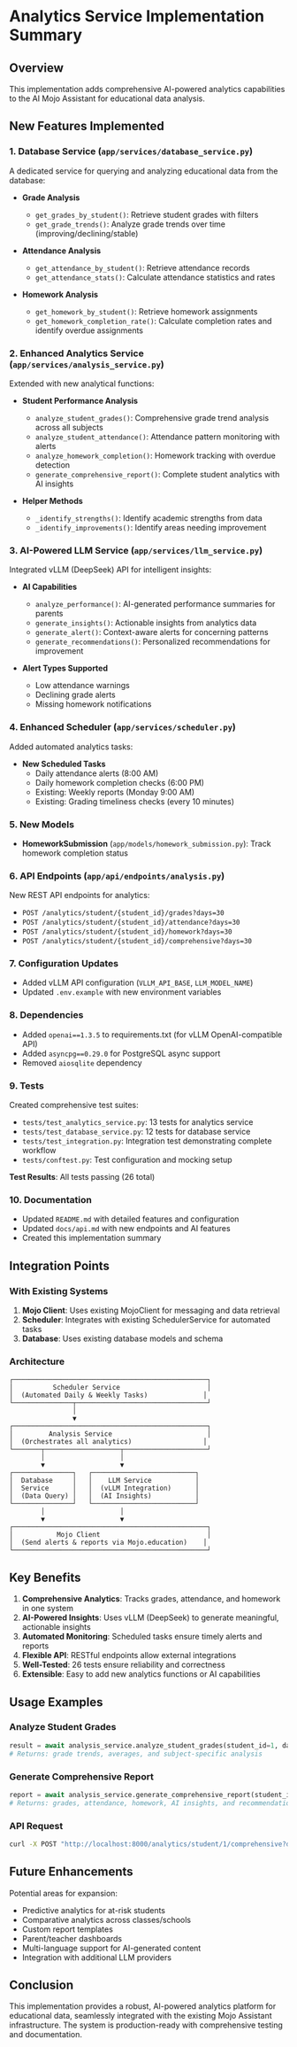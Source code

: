 # Analytics Service Implementation Summary

## Overview
This implementation adds comprehensive AI-powered analytics capabilities to the AI Mojo Assistant for educational data analysis.

## New Features Implemented

### 1. Database Service (`app/services/database_service.py`)
A dedicated service for querying and analyzing educational data from the database:

- **Grade Analysis**
  - `get_grades_by_student()`: Retrieve student grades with filters
  - `get_grade_trends()`: Analyze grade trends over time (improving/declining/stable)
  
- **Attendance Analysis**
  - `get_attendance_by_student()`: Retrieve attendance records
  - `get_attendance_stats()`: Calculate attendance statistics and rates
  
- **Homework Analysis**
  - `get_homework_by_student()`: Retrieve homework assignments
  - `get_homework_completion_rate()`: Calculate completion rates and identify overdue assignments

### 2. Enhanced Analytics Service (`app/services/analysis_service.py`)
Extended with new analytical functions:

- **Student Performance Analysis**
  - `analyze_student_grades()`: Comprehensive grade trend analysis across all subjects
  - `analyze_student_attendance()`: Attendance pattern monitoring with alerts
  - `analyze_homework_completion()`: Homework tracking with overdue detection
  - `generate_comprehensive_report()`: Complete student analytics with AI insights

- **Helper Methods**
  - `_identify_strengths()`: Identify academic strengths from data
  - `_identify_improvements()`: Identify areas needing improvement

### 3. AI-Powered LLM Service (`app/services/llm_service.py`)
Integrated vLLM (DeepSeek) API for intelligent insights:

- **AI Capabilities**
  - `analyze_performance()`: AI-generated performance summaries for parents
  - `generate_insights()`: Actionable insights from analytics data
  - `generate_alert()`: Context-aware alerts for concerning patterns
  - `generate_recommendations()`: Personalized recommendations for improvement
  
- **Alert Types Supported**
  - Low attendance warnings
  - Declining grade alerts
  - Missing homework notifications

### 4. Enhanced Scheduler (`app/services/scheduler.py`)
Added automated analytics tasks:

- **New Scheduled Tasks**
  - Daily attendance alerts (8:00 AM)
  - Daily homework completion checks (6:00 PM)
  - Existing: Weekly reports (Monday 9:00 AM)
  - Existing: Grading timeliness checks (every 10 minutes)

### 5. New Models
- **HomeworkSubmission** (`app/models/homework_submission.py`): Track homework completion status

### 6. API Endpoints (`app/api/endpoints/analysis.py`)
New REST API endpoints for analytics:

- `POST /analytics/student/{student_id}/grades?days=30`
- `POST /analytics/student/{student_id}/attendance?days=30`
- `POST /analytics/student/{student_id}/homework?days=30`
- `POST /analytics/student/{student_id}/comprehensive?days=30`

### 7. Configuration Updates
- Added vLLM API configuration (`VLLM_API_BASE`, `LLM_MODEL_NAME`)
- Updated `.env.example` with new environment variables

### 8. Dependencies
- Added `openai==1.3.5` to requirements.txt (for vLLM OpenAI-compatible API)
- Added `asyncpg==0.29.0` for PostgreSQL async support
- Removed `aiosqlite` dependency

### 9. Tests
Created comprehensive test suites:

- `tests/test_analytics_service.py`: 13 tests for analytics service
- `tests/test_database_service.py`: 12 tests for database service
- `tests/test_integration.py`: Integration test demonstrating complete workflow
- `tests/conftest.py`: Test configuration and mocking setup

**Test Results**: All tests passing (26 total)

### 10. Documentation
- Updated `README.md` with detailed features and configuration
- Updated `docs/api.md` with new endpoints and AI features
- Created this implementation summary

## Integration Points

### With Existing Systems
1. **Mojo Client**: Uses existing MojoClient for messaging and data retrieval
2. **Scheduler**: Integrates with existing SchedulerService for automated tasks
3. **Database**: Uses existing database models and schema

### Architecture
```
┌─────────────────────────────────────────────────┐
│          Scheduler Service                      │
│  (Automated Daily & Weekly Tasks)              │
└───────────────┬─────────────────────────────────┘
                │
                ▼
┌─────────────────────────────────────────────────┐
│         Analysis Service                        │
│  (Orchestrates all analytics)                  │
└───────┬───────────────────┬─────────────────────┘
        │                   │
        ▼                   ▼
┌───────────────┐   ┌──────────────────────────┐
│  Database     │   │    LLM Service           │
│  Service      │   │  (vLLM Integration)      │
│  (Data Query) │   │  (AI Insights)           │
└───────────────┘   └──────────────────────────┘
        │                   │
        ▼                   ▼
┌─────────────────────────────────────────────────┐
│           Mojo Client                           │
│  (Send alerts & reports via Mojo.education)    │
└─────────────────────────────────────────────────┘
```

## Key Benefits

1. **Comprehensive Analytics**: Tracks grades, attendance, and homework in one system
2. **AI-Powered Insights**: Uses vLLM (DeepSeek) to generate meaningful, actionable insights
3. **Automated Monitoring**: Scheduled tasks ensure timely alerts and reports
4. **Flexible API**: RESTful endpoints allow external integrations
5. **Well-Tested**: 26 tests ensure reliability and correctness
6. **Extensible**: Easy to add new analytics functions or AI capabilities

## Usage Examples

### Analyze Student Grades
```python
result = await analysis_service.analyze_student_grades(student_id=1, days=30)
# Returns: grade trends, averages, and subject-specific analysis
```

### Generate Comprehensive Report
```python
report = await analysis_service.generate_comprehensive_report(student_id=1, days=30)
# Returns: grades, attendance, homework, AI insights, and recommendations
```

### API Request
```bash
curl -X POST "http://localhost:8000/analytics/student/1/comprehensive?days=30"
```

## Future Enhancements

Potential areas for expansion:
- Predictive analytics for at-risk students
- Comparative analytics across classes/schools
- Custom report templates
- Parent/teacher dashboards
- Multi-language support for AI-generated content
- Integration with additional LLM providers

## Conclusion

This implementation provides a robust, AI-powered analytics platform for educational data, seamlessly integrated with the existing Mojo Assistant infrastructure. The system is production-ready with comprehensive testing and documentation.
